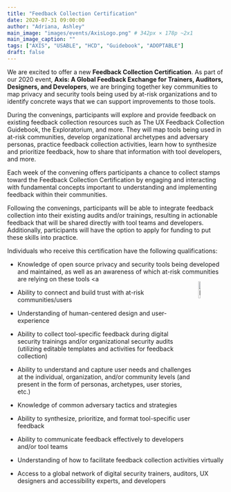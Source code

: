 ```yaml
---
title: "Feedback Collection Certification"
date: 2020-07-31 09:00:00
author: "Adriana, Ashley"
main_image: "images/events/AxisLogo.png" # 342px × 178p ~2x1
main_image_caption: ""
tags: ["AXIS", "USABLE", "HCD", "Guidebook", "ADOPTABLE"]
draft: false
---
```


We are excited to offer a new **Feedback Collection Certification**. As part of our 2020 event, **Axis: A Global Feedback Exchange for Trainers, Auditors, Designers, and Developers**, we are bringing together key communities to map privacy and security tools being used by at-risk organizations and to identify concrete ways that we can support improvements to those tools.

During the convenings, participants will explore and provide feedback on existing feedback collection resources such as The UX Feedback Collection Guidebook, the Exploratorium, and more. They will map tools being used in at-risk communities, develop organizational archetypes and adversary personas, practice feedback collection activities, learn how to synthesize and prioritize feedback, how to share that information with tool developers, and more.

Each week of the convening offers participants a chance to collect stamps toward the Feedback Collection Certification by engaging and interacting with fundamental concepts important to understanding and implementing feedback within their communities.  

Following the convenings, participants will be able to integrate feedback collection into their existing audits and/or trainings, resulting in actionable feedback that will be shared directly with tool teams and developers. Additionally, participants will have the option to apply for funding to put these skills into practice.


Individuals who receive this certification have the following qualifications:

- Knowledge of open source privacy and security tools being developed and maintained, as well as an awareness of which at-risk communities are relying on these tools <a <img src="/images/AXIS/AXISAgendaButton.png" alt="Knowledge of Open Source Tools Stamp" style="width: 10%; border: 0; float: right; padding: 1em;" /></a>

- Ability to connect and build trust with at-risk communities/users

- Understanding of human-centered design and user-experience

- Ability to collect tool-specific feedback during digital security trainings and/or organizational security audits (utilizing editable templates and activities for feedback collection)

- Ability to understand and capture user needs and challenges at the individual, organization, and/or community levels (and present in the form of personas, archetypes, user stories, etc.)

- Knowledge of common adversary tactics and strategies

- Ability to synthesize, prioritize, and format tool-specific user feedback

- Ability to communicate feedback effectively to developers and/or tool teams

- Understanding of how to facilitate feedback collection activities virtually  

- Access to a global network of digital security trainers, auditors, UX designers and accessibility experts, and developers
